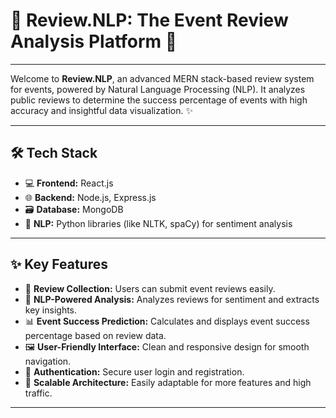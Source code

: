 # 🌟 Review.NLP: The Event Review Analysis Platform 🌟  

---  

Welcome to **Review.NLP**, an advanced MERN stack-based review system for events, powered by Natural Language Processing (NLP). It analyzes public reviews to determine the success percentage of events with high accuracy and insightful data visualization. ✨  

---  

## 🛠 Tech Stack  
- 💻 **Frontend:** React.js  
- 🌐 **Backend:** Node.js, Express.js  
- 🗃 **Database:** MongoDB  
- 🧠 **NLP:** Python libraries (like NLTK, spaCy) for sentiment analysis  

---  

## ✨ Key Features  
- 📝 **Review Collection:** Users can submit event reviews easily.  
- 🧠 **NLP-Powered Analysis:** Analyzes reviews for sentiment and extracts key insights.  
- 📊 **Event Success Prediction:** Calculates and displays event success percentage based on review data.  
- 🖼 **User-Friendly Interface:** Clean and responsive design for smooth navigation.  
- 🔐 **Authentication:** Secure user login and registration.  
- 🌱 **Scalable Architecture:** Easily adaptable for more features and high traffic.  

---

